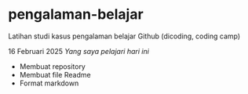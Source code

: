 # pengalaman-belajar
Latihan studi kasus pengalaman belajar Github (dicoding, coding camp)

16 Februari 2025
*Yang saya pelajari hari ini*
- Membuat repository
- Membuat file Readme
- Format markdown
